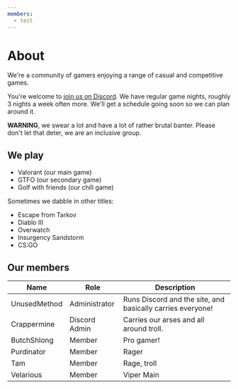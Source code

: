 ```yaml
---
members:
  - test
---
```


# About

We're a community of gamers enjoying a range of casual and competitive games.

You're welcome to [join us on Discord](https://discord.gg/fpKA2HPV5f). We have regular game nights, roughly 3 nights a week often more. We'll get a schedule going soon so we can plan around it.

**WARNING**, we swear a lot and have a lot of rather brutal banter. Please don't let that deter, we are an inclusive group.

## We play

- Valorant (our main game)
- GTFO (our secondary game)
- Golf with friends (our chill game)

Sometimes we dabble in other titles:

- Escape from Tarkov
- Diablo III
- Overwatch
- Insurgency Sandstorm
- CS:GO

## Our members

| Name         | Role          | Description                                                |
| ------------ | ------------- | ---------------------------------------------------------- |
| UnusedMethod | Administrator | Runs Discord and the site, and basically carries everyone! |
| Crappermine  | Discord Admin | Carries our arses and all around troll.                    |
| ButchShlong  | Member        | Pro gamer!                                                 |
| Purdinator   | Member        | Rager                                                      |
| Tam          | Member        | Rage, troll                                                |
| Velarious    | Member        | Viper Main                                                 |
